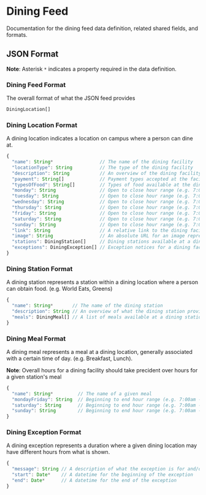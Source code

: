 # Dining Feed

Documentation for the dining feed data definition, related shared fields, and formats.

## JSON Format

**Note**: Asterisk `*` indicates a property required in the data definition.

### Dining Feed Format

The overall format of what the JSON feed provides

```javascript
DiningLocation[]
```

### Dining Location Format

A dining location indicates a location on campus where a person can dine at.

```javascript
{
  "name": String*                 // The name of the dining facility
  "locationType": String          // The type of the dining facility
  "description": String           // An overview of the dining facility
  "payment": String[]             // Payment types accepted at the facility
  "typesOfFood": String[]         // Types of food available at the dining facility
  "monday": String                // Open to close hour range (e.g. 7:00am - 8:30pm)
  "tuesday": String               // Open to close hour range (e.g. 7:00am - 8:30pm)
  "wednesday": String             // Open to close hour range (e.g. 7:00am - 8:30pm)
  "thursday": String              // Open to close hour range (e.g. 7:00am - 8:30pm)
  "friday": String                // Open to close hour range (e.g. 7:00am - 8:30pm)
  "saturday": String              // Open to close hour range (e.g. 7:00am - 8:30pm)
  "sunday": String                // Open to close hour range (e.g. 7:00am - 8:30pm)
  "link": String                  // A relative link to the dining facility's page in Cascade
  "image": String                 // An absolute URL for an image representative of the dining facility
  "stations": DiningStation[]     // Dining stations available at a dining facility
  "exceptions": DiningException[] // Exception notices for a dining facility
}
```

### Dining Station Format

A dining station represents a station within a dining location where a person can obtain food. (e.g. World Eats, Greens)

```javascript
{
  "name": String*       // The name of the dining station
  "description": String // An overview of what the dining station provides
  "meals": DiningMeal[] // A list of meals available at a dining station
}
```

### Dining Meal Format

A dining meal represents a meal at a dining location, generally associated with a certain time of day. (e.g. Breakfast, Lunch).

**Note**: Overall hours for a dining facility should take precident over hours for a given station's meal

```javascript
{
  "name": String*         // The name of a given meal
  "mondayFriday": String  // Beginning to end hour range (e.g. 7:00am - 8:30pm) 
  "saturday": String      // Beginning to end hour range (e.g. 7:00am - 8:30pm) 
  "sunday": String        // Beginning to end hour range (e.g. 7:00am - 8:30pm) 
}
```

### Dining Exception Format

A dining exception represents a duration where a given dining location may have different hours from what is shown.

```javascript
{
  "message": String // A description of what the exception is for and/or affects
  "start": Date*    // A datetime for the beginning of the exception
  "end": Date*      // A datetime for the end of the exception
}
```
